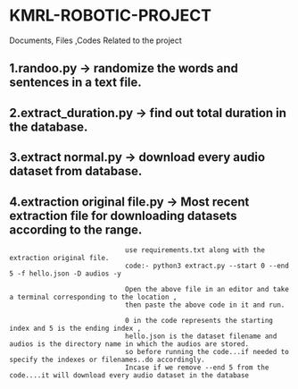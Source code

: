 # KMRL-ROBOTIC-PROJECT
Documents, Files ,Codes Related to the project


1.randoo.py -> randomize the words and sentences in a text file.
------------------------------------------------------------------


2.extract_duration.py -> find out total duration in the database.
------------------------------------------------------------------


3.extract normal.py -> download every audio dataset from database.
------------------------------------------------------------------


4.extraction original file.py -> Most recent extraction file for downloading datasets according to the range.
-------------------------------------------------------------------------------------------------------------
                                 use requirements.txt along with the extraction original file.
                                 code:- python3 extract.py --start 0 --end 5 -f hello.json -D audios -y

                                 Open the above file in an editor and take a terminal corresponding to the location ,
                                 then paste the above code in it and run.

                                 0 in the code represents the starting index and 5 is the ending index ,  
                                 hello.json is the dataset filename and audios is the directory name in which the audios are stored.
                                 so before running the code...if needed to specify the indexes or filenames..do accordingly.
                                 Incase if we remove --end 5 from the code....it will download every audio dataset in the database
